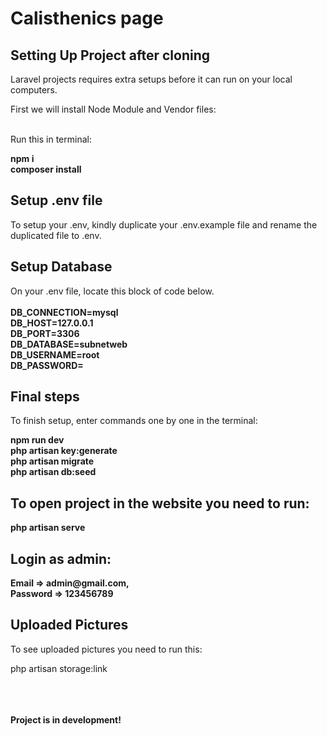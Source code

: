 <h1>Calisthenics page</h1>

<h2>Setting Up Project after cloning</h2>
<p>Laravel projects requires extra setups before it can run on your local computers.</p>
<p>
    First we will install Node Module and Vendor files:<br>
    <br>
    <p>Run this in terminal:</p>
    <strong>npm i</strong><br>
    <strong>composer install</strong><br>
</p>

<h2>Setup .env file</h2>
<p>
To setup your .env, kindly duplicate your .env.example file and rename the duplicated file to .env.
</p>

<h2>Setup Database</h2>
<p>On your .env file, locate this block of code below.<br>
<br>
<b>
DB_CONNECTION=mysql<br>
DB_HOST=127.0.0.1<br>
DB_PORT=3306<br>
DB_DATABASE=subnetweb<br>
DB_USERNAME=root<br>
DB_PASSWORD=<br>
</b>
</p>

<h2>Final steps</h2>
<p>To finish setup, enter commands one by one in the terminal:</p>
<b>
npm run dev<br>
php artisan key:generate<br>
php artisan migrate <br>
php artisan db:seed <br>
</b>

<h2>To open project in the website you need to run:</h2>
<strong>php artisan serve</strong>

<h2>Login as admin:</h2>
<b>Email => admin@gmail.com,<br>
Password => 123456789</br>
</b>
<h2>Uploaded Pictures</h2>
<p>To see uploaded pictures you need to run this:</p>
php artisan storage:link<br>
<br>
<br>
<br>
<p><b>Project is in development!</b></p>
